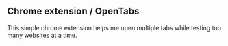 Chrome extension / OpenTabs
---------------------------
This simple chrome extension helps me open multiple tabs while testing too many websites at a time.
